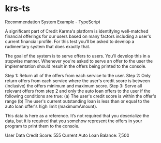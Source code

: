 # krs-ts
Recommendation System Example - TypeScript

A significant part of Credit Karma's platform is identifying well-matched
financial offerings for our users based on many factors including a user's
current financial profile. For this test you'll be asked to develop a
rudimentary system that does exactly that.

The goal of the system is to serve offers to users. You'll develop this
in a stepwise manner. Whenever you're asked to serve an offer to the user
the implementation should result in the offers being printed to the console.

Step 1: Return all of the offers from each service to the user.
Step 2: Only return offers from each service where the user's credit score
        is between (inclusive) the offers minimum and maximum score.
Step 3: Serve all relevant offers from step 2 and only the auto loan offers to the user if the following conditions
        are true: (a) The user's credit score is within the offer's range
        (b) The user's current outstanding loan is less than or equal to
        the auto loan offer's high limit (maximumAmount).

This data is here as a reference. It’s not required that you
deserialize the data, but it is required that you somehow
represent the offers in your program to print them to the console.

User Data
Credit Score: 555
Current Auto Loan Balance: 7,500
